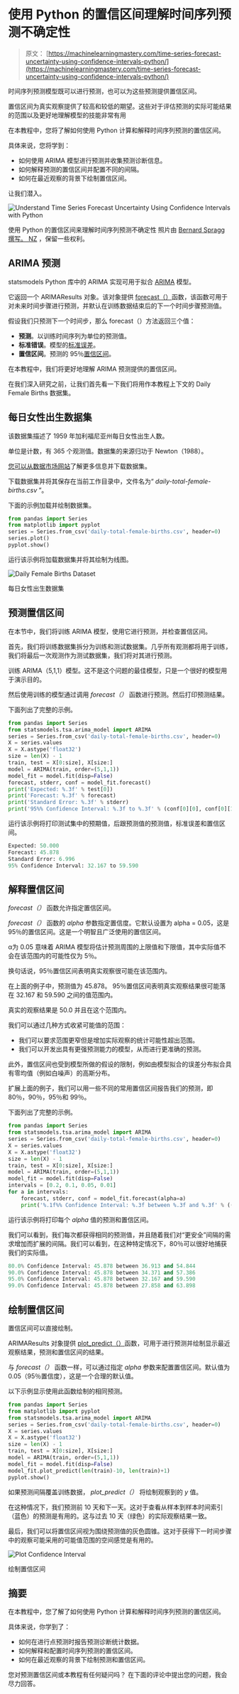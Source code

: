 # 使用 Python 的置信区间理解时间序列预测不确定性

> 原文： [https://machinelearningmastery.com/time-series-forecast-uncertainty-using-confidence-intervals-python/](https://machinelearningmastery.com/time-series-forecast-uncertainty-using-confidence-intervals-python/)

时间序列预测模型既可以进行预测，也可以为这些预测提供置信区间。

置信区间为真实观察提供了较高和较低的期望。这些对于评估预测的实际可能结果的范围以及更好地理解模型的技能非常有用

在本教程中，您将了解如何使用 Python 计算和解释时间序列预测的置信区间。

具体来说，您将学到：

*   如何使用 ARIMA 模型进行预测并收集预测诊断信息。
*   如何解释预测的置信区间并配置不同的间隔。
*   如何在最近观察的背景下绘制置信区间。

让我们潜入。

![Understand Time Series Forecast Uncertainty Using Confidence Intervals with Python](img/988b78bda743b3ad46e1bc33596a588b.jpg)

使用 Python 的置信区间来理解时间序列预测不确定性
照片由 [Bernard Spragg 撰写。 NZ](https://www.flickr.com/photos/volvob12b/10324852255/) ，保留一些权利。

## ARIMA 预测

statsmodels Python 库中的 ARIMA 实现可用于拟合 [ARIMA](http://statsmodels.sourceforge.net/0.6.0/generated/statsmodels.tsa.arima_model.ARIMA.html) 模型。

它返回一个 ARIMAResults 对象。该对象提供 [forecast（）](http://statsmodels.sourceforge.net/devel/generated/statsmodels.tsa.arima_model.ARIMAResults.forecast.html)函数，该函数可用于对未来时间步骤进行预测，并默认在训练数据结束后的下一个时间步骤预测值。

假设我们只预测下一个时间步，那么 forecast（）方法返回三个值：

*   **预测**。以训练时间序列为单位的预测值。
*   **标准错误**。模型的[标准误差](https://en.wikipedia.org/wiki/Standard_error)。
*   **置信区间**。预测的 95％[置信区间](https://en.wikipedia.org/wiki/Confidence_interval)。

在本教程中，我们将更好地理解 ARIMA 预测提供的置信区间。

在我们深入研究之前，让我们首先看一下我们将用作本教程上下文的 Daily Female Births 数据集。

## 每日女性出生数据集

该数据集描述了 1959 年加利福尼亚州每日女性出生人数。

单位是计数，有 365 个观测值。数据集的来源归功于 Newton（1988）。

[您可以从数据市场网站](https://datamarket.com/data/set/235k/daily-total-female-births-in-california-1959)了解更多信息并下载数据集。

下载数据集并将其保存在当前工作目录中，文件名为“ _daily-total-female-births.csv_ ”。

下面的示例加载并绘制数据集。

```py
from pandas import Series
from matplotlib import pyplot
series = Series.from_csv('daily-total-female-births.csv', header=0)
series.plot()
pyplot.show()
```

运行该示例将加载数据集并将其绘制为线图。

![Daily Female Births Dataset](img/9aff27b834d5b1b80446520dda7d3deb.jpg)

每日女性出生数据集

## 预测置信区间

在本节中，我们将训练 ARIMA 模型，使用它进行预测，并检查置信区间。

首先，我们将训练数据集拆分为训练和测试数据集。几乎所有观测都将用于训练，我们将最后一次观测作为测试数据集，我们将对其进行预测。

训练 ARIMA（5,1,1）模型。这不是这个问题的最佳模型，只是一个很好的模型用于演示目的。

然后使用训练的模型通过调用 _forecast（）_ 函数进行预测。然后打印预测结果。

下面列出了完整的示例。

```py
from pandas import Series
from statsmodels.tsa.arima_model import ARIMA
series = Series.from_csv('daily-total-female-births.csv', header=0)
X = series.values
X = X.astype('float32')
size = len(X) - 1
train, test = X[0:size], X[size:]
model = ARIMA(train, order=(5,1,1))
model_fit = model.fit(disp=False)
forecast, stderr, conf = model_fit.forecast()
print('Expected: %.3f' % test[0])
print('Forecast: %.3f' % forecast)
print('Standard Error: %.3f' % stderr)
print('95%% Confidence Interval: %.3f to %.3f' % (conf[0][0], conf[0][1]))
```

运行该示例将打印测试集中的预期值，后跟预测值的预测值，标准误差和置信区间。

```py
Expected: 50.000
Forecast: 45.878
Standard Error: 6.996
95% Confidence Interval: 32.167 to 59.590
```

## 解释置信区间

_forecast（）_ 函数允许指定置信区间。

_forecast（）_ 函数的 _alpha_ 参数指定置信度。它默认设置为 alpha = 0.05，这是 95％的置信区间。这是一个明智且广泛使用的置信区间。

α为 0.05 意味着 ARIMA 模型将估计预测周围的上限值和下限值，其中实际值不会在该范围内的可能性仅为 5％。

换句话说，95％置信区间表明真实观察很可能在该范围内。

在上面的例子中，预测值为 45.878。 95％置信区间表明真实观察结果很可能落在 32.167 和 59.590 之间的值范围内。

真实的观察结果是 50.0 并且在这个范围内。

我们可以通过几种方式收紧可能值的范围：

*   我们可以要求范围更窄但是增加实际观察的统计可能性超出范围。
*   我们可以开发出具有更强预测能力的模型，从而进行更准确的预测。

此外，置信区间也受到模型所做的假设的限制，例如由模型拟合的误差分布拟合具有零均值（例如白噪声）的高斯分布。

扩展上面的例子，我们可以用一些不同的常用置信区间报告我们的预测，即 80％，90％，95％和 99％。

下面列出了完整的示例。

```py
from pandas import Series
from statsmodels.tsa.arima_model import ARIMA
series = Series.from_csv('daily-total-female-births.csv', header=0)
X = series.values
X = X.astype('float32')
size = len(X) - 1
train, test = X[0:size], X[size:]
model = ARIMA(train, order=(5,1,1))
model_fit = model.fit(disp=False)
intervals = [0.2, 0.1, 0.05, 0.01]
for a in intervals:
	forecast, stderr, conf = model_fit.forecast(alpha=a)
	print('%.1f%% Confidence Interval: %.3f between %.3f and %.3f' % ((1-a)*100, forecast, conf[0][0], conf[0][1]))
```

运行该示例将打印每个 _alpha_ 值的预测和置信区间。

我们可以看到，我们每次都获得相同的预测值，并且随着我们对“更安全”间隔的需求增加而扩展的间隔。我们可以看到，在这种特定情况下，80％可以很好地捕获我们的实际值。

```py
80.0% Confidence Interval: 45.878 between 36.913 and 54.844
90.0% Confidence Interval: 45.878 between 34.371 and 57.386
95.0% Confidence Interval: 45.878 between 32.167 and 59.590
99.0% Confidence Interval: 45.878 between 27.858 and 63.898
```

## 绘制置信区间

置信区间可以直接绘制。

ARIMAResults 对象提供 [plot_predict（）](http://statsmodels.sourceforge.net/devel/generated/statsmodels.tsa.arima_model.ARIMAResults.plot_predict.html)函数，可用于进行预测并绘制显示最近观察结果，预测和置信区间的结果。

与 _forecast（）_ 函数一样，可以通过指定 _alpha_ 参数来配置置信区间。默认值为 0.05（95％置信度），这是一个合理的默认值。

以下示例显示使用此函数绘制的相同预测。

```py
from pandas import Series
from matplotlib import pyplot
from statsmodels.tsa.arima_model import ARIMA
series = Series.from_csv('daily-total-female-births.csv', header=0)
X = series.values
X = X.astype('float32')
size = len(X) - 1
train, test = X[0:size], X[size:]
model = ARIMA(train, order=(5,1,1))
model_fit = model.fit(disp=False)
model_fit.plot_predict(len(train)-10, len(train)+1)
pyplot.show()
```

如果预测间隔覆盖训练数据， _plot_predict（）_ 将绘制观察到的 _y_ 值。

在这种情况下，我们预测前 10 天和下一天。这对于查看从样本到样本时间索引（蓝色）的预测是有用的。这与过去 10 天（绿色）的实际观察结果一致。

最后，我们可以将置信区间视为围绕预测值的灰色圆锥。这对于获得下一时间步骤中的观察可能采用的可能值范围的空间感觉是有用的。

![Plot Confidence Interval](img/cfb8b0166e38b855e2c8c541da73f86a.jpg)

绘制置信区间

## 摘要

在本教程中，您了解了如何使用 Python 计算和解释时间序列预测的置信区间。

具体来说，你学到了：

*   如何在进行点预测时报告预测诊断统计数据。
*   如何解释和配置时间序列预测的置信区间。
*   如何在最近观察的背景下绘制预测和置信区间。

您对预测置信区间或本教程有任何疑问吗？
在下面的评论中提出您的问题，我会尽力回答。